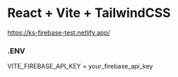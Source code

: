 # React + Vite + TailwindCSS

https://ks-firebase-test.netlify.app/

### .ENV
VITE_FIREBASE_API_KEY = your_firebase_api_key


